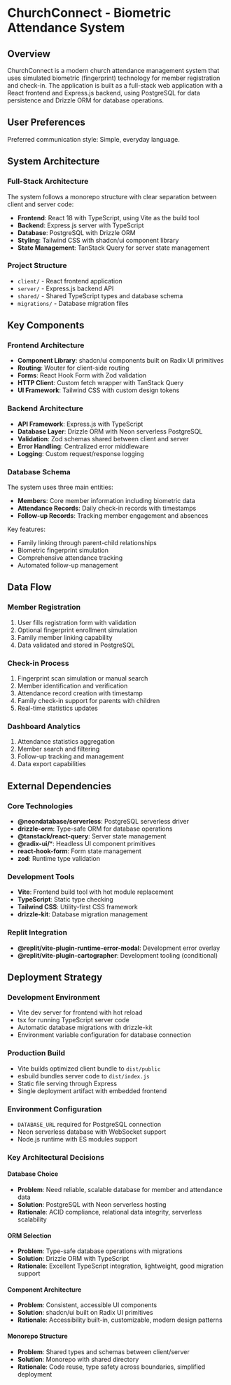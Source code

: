 # ChurchConnect - Biometric Attendance System

## Overview

ChurchConnect is a modern church attendance management system that uses simulated biometric (fingerprint) technology for member registration and check-in. The application is built as a full-stack web application with a React frontend and Express.js backend, using PostgreSQL for data persistence and Drizzle ORM for database operations.

## User Preferences

Preferred communication style: Simple, everyday language.

## System Architecture

### Full-Stack Architecture
The system follows a monorepo structure with clear separation between client and server code:
- **Frontend**: React 18 with TypeScript, using Vite as the build tool
- **Backend**: Express.js server with TypeScript
- **Database**: PostgreSQL with Drizzle ORM
- **Styling**: Tailwind CSS with shadcn/ui component library
- **State Management**: TanStack Query for server state management

### Project Structure
- `client/` - React frontend application
- `server/` - Express.js backend API
- `shared/` - Shared TypeScript types and database schema
- `migrations/` - Database migration files

## Key Components

### Frontend Architecture
- **Component Library**: shadcn/ui components built on Radix UI primitives
- **Routing**: Wouter for client-side routing
- **Forms**: React Hook Form with Zod validation
- **HTTP Client**: Custom fetch wrapper with TanStack Query
- **UI Framework**: Tailwind CSS with custom design tokens

### Backend Architecture
- **API Framework**: Express.js with TypeScript
- **Database Layer**: Drizzle ORM with Neon serverless PostgreSQL
- **Validation**: Zod schemas shared between client and server
- **Error Handling**: Centralized error middleware
- **Logging**: Custom request/response logging

### Database Schema
The system uses three main entities:
- **Members**: Core member information including biometric data
- **Attendance Records**: Daily check-in records with timestamps
- **Follow-up Records**: Tracking member engagement and absences

Key features:
- Family linking through parent-child relationships
- Biometric fingerprint simulation
- Comprehensive attendance tracking
- Automated follow-up management

## Data Flow

### Member Registration
1. User fills registration form with validation
2. Optional fingerprint enrollment simulation
3. Family member linking capability
4. Data validated and stored in PostgreSQL

### Check-in Process
1. Fingerprint scan simulation or manual search
2. Member identification and verification
3. Attendance record creation with timestamp
4. Family check-in support for parents with children
5. Real-time statistics updates

### Dashboard Analytics
1. Attendance statistics aggregation
2. Member search and filtering
3. Follow-up tracking and management
4. Data export capabilities

## External Dependencies

### Core Technologies
- **@neondatabase/serverless**: PostgreSQL serverless driver
- **drizzle-orm**: Type-safe ORM for database operations
- **@tanstack/react-query**: Server state management
- **@radix-ui/***: Headless UI component primitives
- **react-hook-form**: Form state management
- **zod**: Runtime type validation

### Development Tools
- **Vite**: Frontend build tool with hot module replacement
- **TypeScript**: Static type checking
- **Tailwind CSS**: Utility-first CSS framework
- **drizzle-kit**: Database migration management

### Replit Integration
- **@replit/vite-plugin-runtime-error-modal**: Development error overlay
- **@replit/vite-plugin-cartographer**: Development tooling (conditional)

## Deployment Strategy

### Development Environment
- Vite dev server for frontend with hot reload
- tsx for running TypeScript server code
- Automatic database migrations with drizzle-kit
- Environment variable configuration for database connection

### Production Build
- Vite builds optimized client bundle to `dist/public`
- esbuild bundles server code to `dist/index.js`
- Static file serving through Express
- Single deployment artifact with embedded frontend

### Environment Configuration
- `DATABASE_URL` required for PostgreSQL connection
- Neon serverless database with WebSocket support
- Node.js runtime with ES modules support

### Key Architectural Decisions

#### Database Choice
- **Problem**: Need reliable, scalable database for member and attendance data
- **Solution**: PostgreSQL with Neon serverless hosting
- **Rationale**: ACID compliance, relational data integrity, serverless scalability

#### ORM Selection
- **Problem**: Type-safe database operations with migrations
- **Solution**: Drizzle ORM with TypeScript
- **Rationale**: Excellent TypeScript integration, lightweight, good migration support

#### Component Architecture
- **Problem**: Consistent, accessible UI components
- **Solution**: shadcn/ui built on Radix UI primitives
- **Rationale**: Accessibility built-in, customizable, modern design patterns

#### Monorepo Structure
- **Problem**: Shared types and schemas between client/server
- **Solution**: Monorepo with shared directory
- **Rationale**: Code reuse, type safety across boundaries, simplified deployment